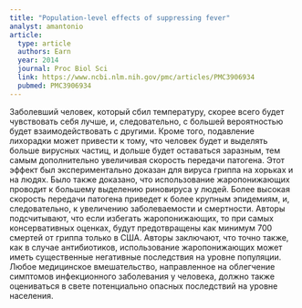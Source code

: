 ```yaml
---
title: "Population-level effects of suppressing fever"
analyst: amantonio
article:
  type: article
  authors: Earn
  year: 2014
  journal: Proc Biol Sci
  link: https://www.ncbi.nlm.nih.gov/pmc/articles/PMC3906934
  pubmed: PMC3906934
---
```


Заболевший человек, который сбил температуру, скорее всего будет чувствовать себя лучше, и, следовательно, с большей вероятностью будет взаимодействовать с другими. Кроме того, подавление лихорадки может привести к тому, что человек будет и выделять больше вирусных частиц, и дольше будет остaваться заразным, тем самым дополнительно увеличивая скорость передачи патогена. Этот эффект был экспериментально доказан для вируса гриппа на хорьках и на людях. Было также доказано, что использование жаропонижающих проводит к большему выделению риновируса у людей. Более высокая скорость передачи патогена приведет к более крупным эпидемиям, и, следовательно, к увеличению заболеваемости и смертности.
Авторы подсчитывают, что если избегать жаропонижающих, то при самых консервативных оценках, будут предотвращены как минимум 700 смертей от гриппа только в США.
Авторы заключают, что точно также, как в случае антибиотиков, использование жаропонижающих может иметь существенные негативные последствия на уровне популяции. Любое медицинское вмешательство, направленное на облегчение симптомов инфекционного заболевания у человека, должно также оцениваться в свете потенциально опасных последствий на уровне населения.
